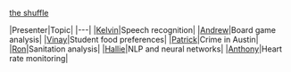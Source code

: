 [the shuffle](https://rawgit.com/ggodreau/presentations/pattypants/order.html)

|Presenter|Topic|
|---|
|[Kelvin](https://docs.google.com/presentation/d/126Ubh9JRmqUmOgVzAhBNnw8HF9It9PcdklMyhKhAo5I/edit?usp=sharing)|Speech recognition|
|[Andrew](https://docs.google.com/presentation/d/1Cm0NnRqgoZrta1xqlL1CVsLwl5ll2jqnISFCZmvLq-E/edit?usp=sharing)|Board game analysis|
|[Vinay](https://drive.google.com/open?id=172F7vN3suPCcLUSVUSAmXeeLtOkdHvP_GIFNca8q0_g)|Student food preferences|
|[Patrick](https://docs.google.com/presentation/d/105g-6jJMsVd-m0UfXrC9fdTFWt_DSeM34w0Y3wRkOt4/edit?usp=sharing)|Crime in Austin|
|[Ron](https://docs.google.com/presentation/d/1peS0irb9OOpdm4dMDWhn4rq9ax8EfOCGUpyYiaJvZn4/edit?usp=sharing)|Sanitation analysis|
|[Hallie](https://docs.google.com/presentation/d/1vYHLNGcYZYNvsJLZioeX1n3uofmzoRmsaUy5HvShDpw/edit?usp=sharing)|NLP and neural networks|
|[Anthony](https://docs.google.com/presentation/d/1FGJTPLlGs5YAVFKdEnbO5OSlDJrpVUQFSKwJSMPpbgA/edit#slide=id.p)|Heart rate monitoring|

